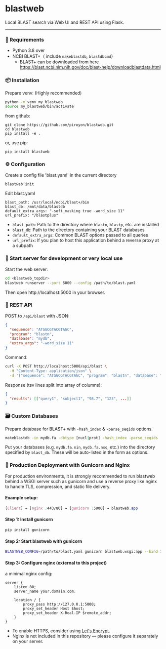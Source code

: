 # blastweb

Local BLAST search via Web UI and REST API using Flask.

---

### 🐍 Requirements

- Python 3.8 over
- NCBI BLAST+（ include `makeblastdb`, `blastdbcmd`）
  - BLAST+ can be downloaded from here https://blast.ncbi.nlm.nih.gov/doc/blast-help/downloadblastdata.html


### 📦 Installation

Prepare venv: (Highly recommended)
```bash
python -m venv my_blastweb
source my_blastweb/bin/activate
```
from github:
```
git clone https://github.com/piroyon/blastweb.git
cd blastweb
pip install -e .
```
or, use pip:
```
pip install blastweb
```

### ⚙️ Configuration
Create a config file 'blast.yaml' in the current directory
```bash
blastweb init
```
Edit blast.yaml
```
blast_path: /usr/local/ncbi/blast+/bin
blast_db: /mnt/data/blastdb
default_extra_args: "-soft_masking true -word_size 11"
url_prefix: "/blastplus"
```

* ```blast_path```: Path to the directory where ```blastn```, ```blastp```, etc. are installed
* ```blast_db```: Path to the directory containing your BLAST databases
* ```default_extra_args```: Common BLAST options passed to all queries
* ```url_prefix```: If you plan to host this application behind a reverse proxy at a subpath
### 🚀 Start server for development or very local use

Start the web server:
```bash
cd <blastweb_topdir>
blastweb runserver --port 5000 --config /path/to/blast.yaml
```
Then open http://localhost:5000 in your browser.

### 🧪 REST API
POST to ```/api/blast``` with JSON:
```json
{
  "sequence": "ATGGCGTACGTAGC",
  "program": "blastn",
  "database": "mydb",
  "extra_args": "-word_size 11"
}
```
Command:
```bash
curl -X POST http://localhost:5000/api/blast \
  -H "Content-Type: application/json" \
  -d '{"sequence": "ATGGCGTACGTAGC", "program": "blastn", "database": "mydb"}'
```
Response (tsv lines split into array of columns):
```json
{
  "results": [["query1", "subject1", "98.7", "123", ...]]
}
```

### 🗃️ Custom Databases
Prepare database for BLAST+ with `-hash_index` & `-parse_seqids` options.
```bash
makeblastdb -in mydb.fa -dbtype [nucl|prot] -hash_index -parse_seqids
```
Put your databases (e.g. ```mydb.fa.nin```, ```mydb.fa.nsq```, etc.) into the directory specified by ```blast_db```.
These will be auto-listed in the form as options.

### 🔧 Production Deployment with Gunicorn and Nginx
For production environments, it is strongly recommended to run blastweb behind a WSGI server such as gunicorn and use a reverse proxy like nginx to handle TLS, compression, and static file delivery.
#### Example setup:
```css
[Client] → [nginx :443/80] → [gunicorn :5000] → blastweb.app
```
#### Step 1: Install gunicorn
```bash
pip install gunicorn
```
#### Step 2: Start blastweb with gunicorn
````bash
BLASTWEB_CONFIG=/path/to/blast.yaml gunicorn blastweb.wsgi:app --bind 127.0.0.1:5000
````
#### Step 3: Configure nginx (external to this project)
a minimal nginx config:
```nginx
server {
    listen 80;
    server_name your.domain.com;

    location / {
        proxy_pass http://127.0.0.1:5000;
        proxy_set_header Host $host;
        proxy_set_header X-Real-IP $remote_addr;
    }
}
```
* To enable HTTPS, consider using [Let's Encrypt](https://letsencrypt.org/).
* Nginx is not included in this repository — please configure it separately on your server.

